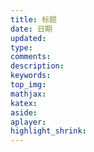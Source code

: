 ```yaml
---
title: 标题
date: 日期
updated:
type:
comments:
description:
keywords:
top_img:
mathjax:
katex:
aside:
aplayer:
highlight_shrink:
---
```

